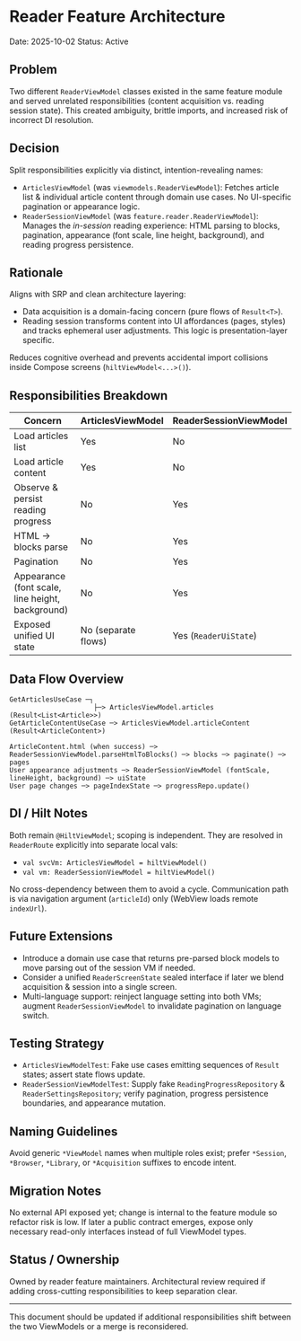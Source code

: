 # Reader Feature Architecture

Date: 2025-10-02
Status: Active

## Problem
Two different `ReaderViewModel` classes existed in the same feature module and served unrelated responsibilities (content acquisition vs. reading session state). This created ambiguity, brittle imports, and increased risk of incorrect DI resolution.

## Decision
Split responsibilities explicitly via distinct, intention-revealing names:

- `ArticlesViewModel` (was `viewmodels.ReaderViewModel`): Fetches article list & individual article content through domain use cases. No UI-specific pagination or appearance logic.
- `ReaderSessionViewModel` (was `feature.reader.ReaderViewModel`): Manages the *in-session* reading experience: HTML parsing to blocks, pagination, appearance (font scale, line height, background), and reading progress persistence.

## Rationale
Aligns with SRP and clean architecture layering:
- Data acquisition is a domain-facing concern (pure flows of `Result<T>`).
- Reading session transforms content into UI affordances (pages, styles) and tracks ephemeral user adjustments. This logic is presentation-layer specific.

Reduces cognitive overhead and prevents accidental import collisions inside Compose screens (`hiltViewModel<...>()`).

## Responsibilities Breakdown
| Concern | ArticlesViewModel | ReaderSessionViewModel |
|---------|-------------------|------------------------|
| Load articles list | Yes | No |
| Load article content | Yes | No |
| Observe & persist reading progress | No | Yes |
| HTML -> blocks parse | No | Yes |
| Pagination | No | Yes |
| Appearance (font scale, line height, background) | No | Yes |
| Exposed unified UI state | No (separate flows) | Yes (`ReaderUiState`) |

## Data Flow Overview
```
GetArticlesUseCase ─┐
                     ├─> ArticlesViewModel.articles (Result<List<Article>>)
GetArticleContentUseCase ─> ArticlesViewModel.articleContent (Result<ArticleContent>)

ArticleContent.html (when success) ─> ReaderSessionViewModel.parseHtmlToBlocks() ─> blocks ─> paginate() ─> pages
User appearance adjustments ─> ReaderSessionViewModel (fontScale, lineHeight, background) ─> uiState
User page changes ─> pageIndexState ─> progressRepo.update()
```

## DI / Hilt Notes
Both remain `@HiltViewModel`; scoping is independent. They are resolved in `ReaderRoute` explicitly into separate local vals:
- `val svcVm: ArticlesViewModel = hiltViewModel()`
- `val vm: ReaderSessionViewModel = hiltViewModel()`

No cross-dependency between them to avoid a cycle. Communication path is via navigation argument (`articleId`) only (WebView loads remote `indexUrl`).

## Future Extensions
- Introduce a domain use case that returns pre-parsed block models to move parsing out of the session VM if needed.
- Consider a unified `ReaderScreenState` sealed interface if later we blend acquisition & session into a single screen.
- Multi-language support: reinject language setting into both VMs; augment `ReaderSessionViewModel` to invalidate pagination on language switch.

## Testing Strategy
- `ArticlesViewModelTest`: Fake use cases emitting sequences of `Result` states; assert state flows update.
- `ReaderSessionViewModelTest`: Supply fake `ReadingProgressRepository` & `ReaderSettingsRepository`; verify pagination, progress persistence boundaries, and appearance mutation.

## Naming Guidelines
Avoid generic `*ViewModel` names when multiple roles exist; prefer `*Session`, `*Browser`, `*Library`, or `*Acquisition` suffixes to encode intent.

## Migration Notes
No external API exposed yet; change is internal to the feature module so refactor risk is low. If later a public contract emerges, expose only necessary read-only interfaces instead of full ViewModel types.

## Status / Ownership
Owned by reader feature maintainers. Architectural review required if adding cross-cutting responsibilities to keep separation clear.

---
This document should be updated if additional responsibilities shift between the two ViewModels or a merge is reconsidered.
